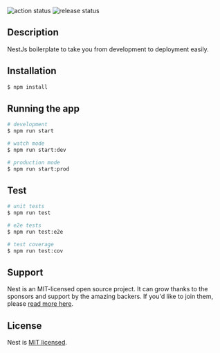 ![action status](https://github.com/flexcodelabs/nestjs-boilerplate/actions/workflows/create-pr.yml/badge.svg?branch=main)
![release status](https://github.com/flexcodelabs/nestjs-boilerplate/actions/workflows/deploy.yml/badge.svg?branch=main)

## Description

NestJs boilerplate to take you from development to deployment easily.

## Installation

```bash
$ npm install
```

## Running the app

```bash
# development
$ npm run start

# watch mode
$ npm run start:dev

# production mode
$ npm run start:prod
```

## Test

```bash
# unit tests
$ npm run test

# e2e tests
$ npm run test:e2e

# test coverage
$ npm run test:cov
```

## Support

Nest is an MIT-licensed open source project. It can grow thanks to the sponsors and support by the amazing backers. If you'd like to join them, please [read more here](https://docs.nestjs.com/support).

## License

Nest is [MIT licensed](LICENSE).
